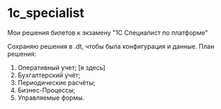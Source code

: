 # 1c_specialist
Мои решения билетов к экзамену "1С Специалист по платформе"

Сохраняю решения в .dt, чтобы была конфигурация и данные.
План решения:
1) Оперативный учет;        [я здесь]
2) Бухгалтерский учёт;
3) Периодические расчёты;
4) Бизнес-Процессы;
5) Управляемые формы.
